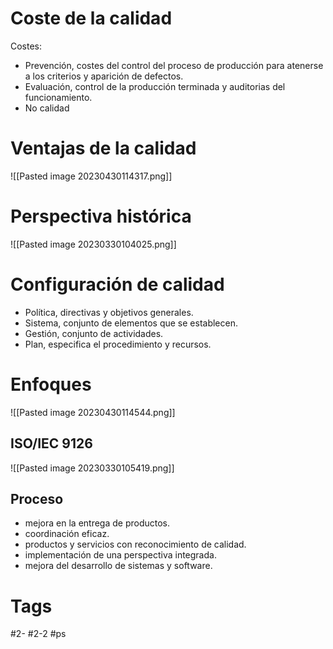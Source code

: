 # Coste de la calidad
Costes:
- Prevención, costes del control del proceso de producción para atenerse a los criterios y aparición de defectos.
- Evaluación, control de la producción terminada y auditorias del funcionamiento.
- No calidad

# Ventajas de la calidad

![[Pasted image 20230430114317.png]]

# Perspectiva histórica

![[Pasted image 20230330104025.png]]

# Configuración de calidad
- Política, directivas y objetivos generales.
- Sistema, conjunto de elementos que se establecen.
- Gestión, conjunto de actividades.
- Plan, especifica el procedimiento y recursos.

# Enfoques

![[Pasted image 20230430114544.png]]

## ISO/IEC 9126

![[Pasted image 20230330105419.png]]

## Proceso
- mejora en la entrega de productos.
- coordinación eficaz.
- productos y servicios con reconocimiento de calidad.
- implementación de una perspectiva integrada.
- mejora del desarrollo de sistemas y software.

# Tags
#2- 
#2-2 
#ps 